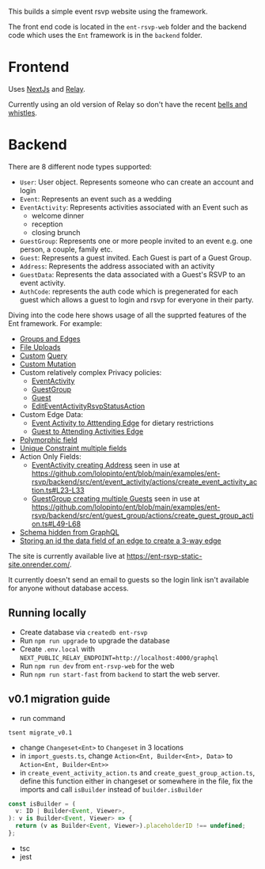 This builds a simple event rsvp website using the framework.

The front end code is located in the `ent-rsvp-web` folder and the backend code which uses the `Ent` framework is in the `backend` folder.

# Frontend

Uses [NextJs](https://nextjs.org/) and [Relay](https://relay.dev/).

Currently using an old version of Relay so don't have the recent [bells and whistles](https://relay.dev/blog/2021/03/09/introducing-relay-hooks).

# Backend

There are 8 different node types supported:

* `User`: User object. Represents someone who can create an account and login
* `Event`: Represents an event such as a wedding
* `EventActivity`: Represents activities associated with an Event such as
  * welcome dinner
  * reception
  * closing brunch
* `GuestGroup`: Represents one or more people invited to an event e.g. one person, a couple, family etc.
* `Guest`: Represents a guest invited. Each Guest is part of a Guest Group.
* `Address`: Represents the address associated with an activity
* `GuestData`: Represents the data associated with a Guest's RSVP to an event activity.
* `AuthCode`: represents the auth code which is pregenerated for each guest which allows a guest to login and rsvp for everyone in their party.

Diving into the code here shows usage of all the supprted features of the Ent framework. For example:

* [Groups and Edges](https://github.com/lolopinto/ent/blob/main/examples/ent-rsvp/backend/src/schema/event_activity.ts#L48-L97)
* [File Uploads](https://github.com/lolopinto/ent/blob/main/examples/ent-rsvp/backend/src/graphql/mutations/import_guests.ts)
* [Custom](https://github.com/lolopinto/ent/blob/main/examples/ent-rsvp/backend/src/graphql/resolvers/event.ts) [Query](https://github.com/lolopinto/ent/blob/main/examples/ent-rsvp/backend/src/graphql/resolvers/viewer.ts)
* [Custom Mutation](https://github.com/lolopinto/ent/blob/main/examples/ent-rsvp/backend/src/graphql/mutations/auth/auth.ts)
* Custom relatively complex Privacy policies:
  * [EventActivity](https://github.com/lolopinto/ent/blob/main/examples/ent-rsvp/backend/src/ent/event_activity.ts#L22)
  * [GuestGroup](https://github.com/lolopinto/ent/blob/main/examples/ent-rsvp/backend/src/ent/guest_group.ts#L30)
  * [Guest](https://github.com/lolopinto/ent/blob/main/examples/ent-rsvp/backend/src/ent/guest.ts#L12)
  * [EditEventActivityRsvpStatusAction](https://github.com/lolopinto/ent/blob/main/examples/ent-rsvp/backend/src/ent/event_activity/actions/edit_event_activity_rsvp_status_action.ts#L25-L46)
* Custom Edge Data:
  * [Event Activity to Atttending Edge](https://github.com/lolopinto/ent/blob/main/examples/ent-rsvp/backend/src/ent/event_activity/query/event_activity_to_attending_query.ts#L8) for dietary restrictions
  * [Guest to Attending Activities Edge](https://github.com/lolopinto/ent/blob/main/examples/ent-rsvp/backend/src/ent/guest/query/guest_to_attending_events_query.ts#L8)
* [Polymorphic field](https://github.com/lolopinto/ent/blob/main/examples/ent-rsvp/backend/src/schema/address.ts#L21)
* [Unique Constraint multiple fields](https://github.com/lolopinto/ent/blob/main/examples/ent-rsvp/backend/src/schema/auth_code.ts#L34)
* Action Only Fields:
  * [EventActivity creating Address](https://github.com/lolopinto/ent/blob/main/examples/ent-rsvp/backend/src/schema/event.ts#L24) seen in use at https://github.com/lolopinto/ent/blob/main/examples/ent-rsvp/backend/src/ent/event_activity/actions/create_event_activity_action.ts#L23-L33
  * [GuestGroup creating multiple Guests](https://github.com/lolopinto/ent/blob/main/examples/ent-rsvp/backend/src/schema/guest_group.ts#L22) seen in use at https://github.com/lolopinto/ent/blob/main/examples/ent-rsvp/backend/src/ent/guest_group/actions/create_guest_group_action.ts#L49-L68 
* [Schema hidden from GraphQL](https://github.com/lolopinto/ent/blob/main/examples/ent-rsvp/backend/src/schema/guest_data.ts#L11)
* [Storing an id the data field of an edge to create a 3-way edge](https://github.com/lolopinto/ent/blob/main/examples/ent-rsvp/backend/src/ent/event_activity/actions/edit_event_activity_rsvp_status_action.ts#L49-L83)

The site is currently available live at https://ent-rsvp-static-site.onrender.com/.

It currently doesn't send an email to guests so the login link isn't available for anyone without database access.

## Running locally

* Create database via `createdb ent-rsvp`
* Run `npm run upgrade` to upgrade the database
* Create `.env.local` with `NEXT_PUBLIC_RELAY_ENDPOINT=http://localhost:4000/graphql`
* Run `npm run dev` from `ent-rsvp-web` for the web
* Run `npm run start-fast` from `backend` to start the web server.

## v0.1 migration guide

* run command

```shell
tsent migrate_v0.1
```

* change `Changeset<Ent>` to `Changeset` in 3 locations
* in `import_guests.ts`, change `Action<Ent, Builder<Ent>, Data>` to `Action<Ent, Builder<Ent>>`
* in `create_event_activity_action.ts` and `create_guest_group_action.ts`, define this function either in changeset or somewhere in the file, fix the imports and call `isBuilder` instead of `builder.isBuilder`

```ts
const isBuilder = (
  v: ID | Builder<Event, Viewer>,
): v is Builder<Event, Viewer> => {
  return (v as Builder<Event, Viewer>).placeholderID !== undefined;
};
```

* tsc
* jest
